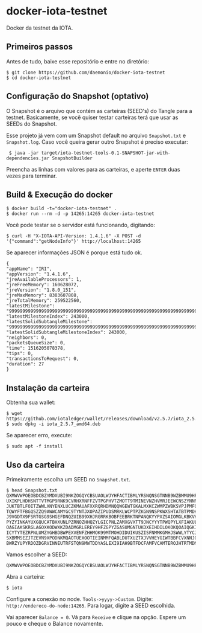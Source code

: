 # docker-iota-testnet
Docker da testnet da IOTA.

## Primeiros passos

Antes de tudo, baixe esse repositório e entre no diretório:

    $ git clone https://github.com/daemonio/docker-iota-testnet
    $ cd docker-iota-testnet

## Configuração do Snapshot (optativo)

O Snapshot é o arquivo que contém as carteiras (SEED's) do Tangle para a testnet. Basicamente, se você quiser testar carteiras terá que usar as SEEDs do Snapshot.

Esse projeto já vem com um Snapshot default no arquivo `Snapshot.txt` e `Snapshot.log`. Caso você queira gerar outro Snapshot é preciso executar:

     $ java -jar target/iota-testnet-tools-0.1-SNAPSHOT-jar-with-dependencies.jar SnapshotBuilder
     
 Preencha as linhas com valores para as carteiras, e aperte `ENTER` duas vezes para terminar.

## Build & Execução do docker
    
    $ docker build -t="docker-iota-testnet" .
    $ docker run --rm -d -p 14265:14265 docker-iota-testnet
    
Você pode testar se o servidor está funcionando, digitando:

    $ curl -H "X-IOTA-API-Version: 1.4.1.6" -X POST -d '{"command":"getNodeInfo"}' http://localhost:14265
    
Se aparecer informações JSON é porque está tudo ok.

    {
    "appName": "IRI",
    "appVersion": "1.4.1.6",
    "jreAvailableProcessors": 1,
    "jreFreeMemory": 160628072,
    "jreVersion": "1.8.0_151",
    "jreMaxMemory": 8303607808,
    "jreTotalMemory": 259522560,
    "latestMilestone": "999999999999999999999999999999999999999999999999999999999999999999999999999999999",
    "latestMilestoneIndex": 243000,
    "latestSolidSubtangleMilestone": "999999999999999999999999999999999999999999999999999999999999999999999999999999999",
    "latestSolidSubtangleMilestoneIndex": 243000,
    "neighbors": 0,
    "packetsQueueSize": 0,
    "time": 1516205078378,
    "tips": 0,
    "transactionsToRequest": 0,
    "duration": 27
    }

## Instalação da carteira

Obtenha sua wallet:

    $ wget https://github.com/iotaledger/wallet/releases/download/v2.5.7/iota_2.5.7_amd64.deb
    $ sudo dpkg -i iota_2.5.7_amd64.deb
    
Se aparecer erro, execute:

    $ sudo apt -f install

## Uso da carteira

Primeiramente escolha um SEED no `Snapshot.txt`.

    $ head Snapshot.txt
    QXMWVWPOEOBDCBZYMDXUBI9NKZOGQYCBSUAOLWJYHFACTIBMLYRSNQNSGTNNB9WZBMMU9HPYLOAYATWDD;1000000
    UXIKPLHDHSNTTVTMGP9RNK9CVRHXRNFFZVTPGPHVTZMOTT9TMINEVNZHVMRJEEWCNSZYNNNITFKSSJUOC;1000000
    JUKTBTLFOITZWWLXNYENXLUCZKMAUAFXXRQRHDMNQQWGEWTGKALMXKCZWMPZWBKSVPJPMFQYPYGKEQYFA;1000000
    TQWYFTFBGQSZZQ9AWWCAMYGC9TYNTJXOPAZIPUDSMRKLWCPTPZKGN9NSPKWXSHTATBTPMDHIHCAHIYDL9;1000000
    J9VGDTX9FSRTGSG9SHGEFDNQZUIB99XHJRGRRKBOBFEEBRKTNPANQKYYPXZSAIOMGLKBKVHJTVLPSOQZW;1000000
    PYZYINKAYUXGQUCATBHXUNLPZRNOZHHQZYLGICPNLZAMXGVXTT9JNCYYYTPWQPYLXFIAKULBCCGMPDQEY;1000000
    OAGIAKSKRGLAGOXKODWXKZDADMGRLEREY9HFZGPYZGASUMGNTUKDXEIHDILOKOKQOAIQGKIURJWYY9BRW;1000000
    ICYTYTEZRPNLUMZYGHBDBWPEXVENFZHHMOK99MTMOHDIDUIKUSZISFNMMKGMHJSWWLYTYCJCMSEAUYUNA;1000000
    SXBMMSEZJTZEVN9XPODNKMQAOTUEXOOTIEINMMFQABLDUTXUZTXJVVHEYGIWTBBFCVXNNJQJTLRWVYAHC;1000000
    BWRZYUPYRDOZDGRVINNEUTRFSTQN9MWTDDYASLEXI9IAH9BTFDCFAMFVCAMTEROJHTRTMDMSMH9XHNSYX;1000000

Vamos escolher a SEED:

    QXMWVWPOEOBDCBZYMDXUBI9NKZOGQYCBSUAOLWJYHFACTIBMLYRSNQNSGTNNB9WZBMMU9HPYLOAYATWDD

Abra a carteira:

    $ iota

Configure a conexão no node. `Tools->yyyy->Custom`. Digite: `http://endereco-do-node:14265`. Para logar, digite
a SEED escolhida.

Vai aparecer `Balance = 0`. Vá para `Receive` e clique na opção. Espere um pouco e cheque o Balance novamente.

